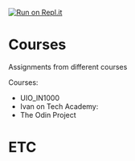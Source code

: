 [![Run on Repl.it](https://repl.it/badge/github/Dadogg80/Courses)](https://repl.it/github/Dadogg80/Courses)

# Courses
Assignments from different courses

Courses:

- UIO_IN1000
- Ivan on Tech Academy:
- The Odin Project

# ETC
